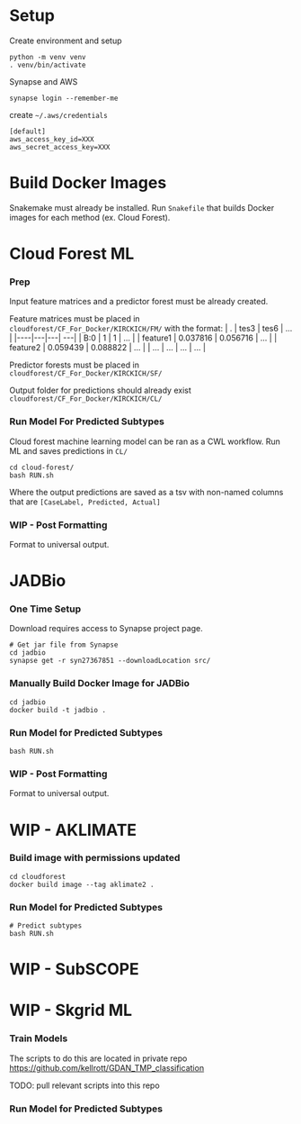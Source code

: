 # Setup

Create environment and setup
```
python -m venv venv
. venv/bin/activate
```

Synapse and AWS
```
synapse login --remember-me
```

create `~/.aws/credentials`

```
[default]
aws_access_key_id=XXX
aws_secret_access_key=XXX
```

# Build Docker Images

Snakemake must already be installed. Run `Snakefile` that builds Docker images for each method (ex. Cloud Forest).

# Cloud Forest ML
### Prep
Input feature matrices and a predictor forest must be already created.

Feature matrices must be placed in `cloudforest/CF_For_Docker/KIRCKICH/FM/` with the format:
| .  | tes3 | tes6 | ... |
|----|---|---| ---|
| B:0 | 1 | 1 | ... |
| feature1  | 0.037816 | 0.056716 | ... |
| feature2  | 0.059439 | 0.088822 | ... |
| ... | ... | ... | ... |

Predictor forests must be placed in `cloudforest/CF_For_Docker/KIRCKICH/SF/`

Output folder for predictions should already exist `cloudforest/CF_For_Docker/KIRCKICH/CL/`


### Run Model For Predicted Subtypes
Cloud forest machine learning model can be ran as a CWL workflow. Run ML and saves predictions in `CL/`
```
cd cloud-forest/
bash RUN.sh
```
Where the output predictions are saved as a tsv with non-named columns that are `[CaseLabel, Predicted, Actual]`

### WIP - Post Formatting
Format to universal output.


# JADBio
### One Time Setup
Download requires access to Synapse project page.
```
# Get jar file from Synapse
cd jadbio
synapse get -r syn27367851 --downloadLocation src/
```

### Manually Build Docker Image for JADBio
```
cd jadbio
docker build -t jadbio .
````

### Run Model for Predicted Subtypes
```
bash RUN.sh
```

### WIP - Post Formatting
Format to universal output.


# WIP - AKLIMATE
### Build image with permissions updated
```
cd cloudforest
docker build image --tag aklimate2 .
```
### Run Model for Predicted Subtypes
```
# Predict subtypes
bash RUN.sh
```


# WIP - SubSCOPE
















# WIP - Skgrid ML
### Train Models
The scripts to do this are located in private repo https://github.com/kellrott/GDAN_TMP_classification

TODO: pull relevant scripts into this repo

### Run Model for Predicted Subtypes
